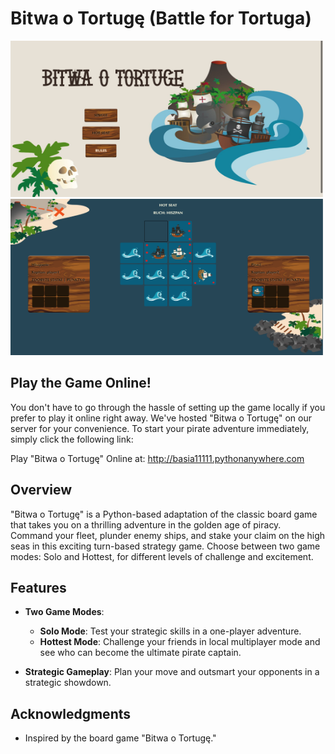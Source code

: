 # Bitwa o Tortugę (Battle for Tortuga)

<img src="screenshot1.png" width="500" height="250">
<img src="screenshot2.png" width="500" height="250">


## Play the Game Online!

You don't have to go through the hassle of setting up the game locally if you prefer to play it online right away. We've hosted "Bitwa o Tortugę" on our server for your convenience. To start your pirate adventure immediately, simply click the following link:

Play "Bitwa o Tortugę" Online at: http://basia11111.pythonanywhere.com

## Overview

"Bitwa o Tortugę" is a Python-based adaptation of the classic board game that takes you on a thrilling adventure in the golden age of piracy. Command your fleet, plunder enemy ships, and stake your claim on the high seas in this exciting turn-based strategy game. Choose between two game modes: Solo and Hottest, for different levels of challenge and excitement.

## Features

- **Two Game Modes**:
  - **Solo Mode**: Test your strategic skills in a one-player adventure.
  - **Hottest Mode**: Challenge your friends in local multiplayer mode and see who can become the ultimate pirate captain.

- **Strategic Gameplay**: Plan your move and outsmart your opponents in a strategic showdown.


## Acknowledgments

- Inspired by the board game "Bitwa o Tortugę."

